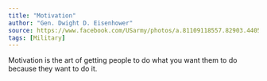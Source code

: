 ```yaml
---
title: "Motivation"
author: "Gen. Dwight D. Eisenhower"
source: https://www.facebook.com/USarmy/photos/a.81109118557.82903.44053938557/10152828291803558/
tags: [Military]
---
```


Motivation is the art of getting people to do what you want them to do because they want to do it.

